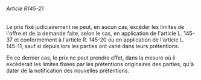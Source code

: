 ###### Article R145-21

Le prix fixé judiciairement ne peut, en aucun cas, excéder les limites de l'offre et de la demande faite, selon le cas, en application de l'article L. 145-37 et conformément à l'article R. 145-20 ou en application de l'article L. 145-11, sauf si depuis lors les parties ont varié dans leurs prétentions.

En ce dernier cas, le prix ne peut prendre effet, dans la mesure où il excéderait les limites fixées par les prétentions originaires des parties, qu'à dater de la notification des nouvelles prétentions.

